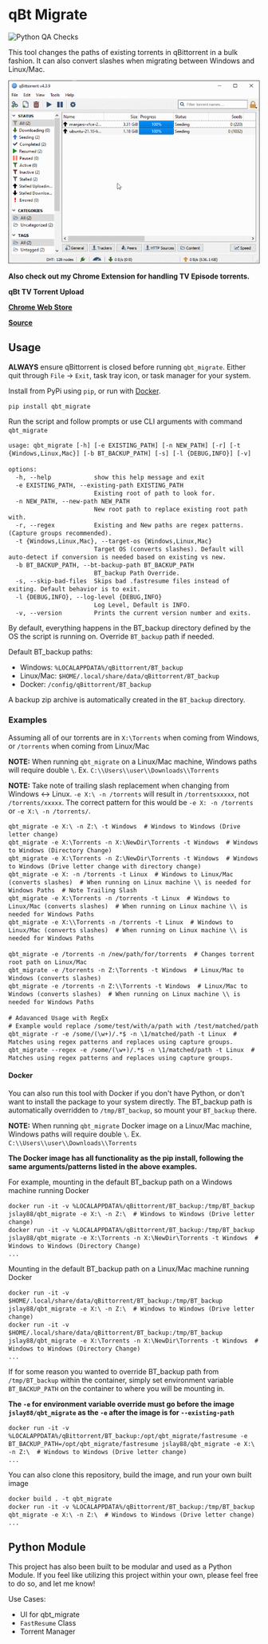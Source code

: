 # qBt Migrate
![Python QA Checks](https://github.com/jslay88/qbt_migrate/actions/workflows/python.yml/badge.svg)

This tool changes the paths of existing torrents in qBittorrent in a bulk fashion.
It can also convert slashes when migrating between Windows and Linux/Mac.

![Demo](demo.gif)

**Also check out my Chrome Extension for handling TV Episode torrents.**

**qBt TV Torrent Upload**

**[Chrome Web Store](https://chrome.google.com/webstore/detail/qbt-tv-torrent-upload/fhoodbpeaagldkgefdpcnilmjjncihpf)**

**[Source](https://github.com/jslay88/qbt_tv_torrent_uploader)**

## Usage
**ALWAYS** ensure qBittorrent is closed before running `qbt_migrate`.
Either quit through `File` -> `Exit`, task tray icon, or task manager for your system.

Install from PyPi using `pip`, or run with [Docker](#docker).

    pip install qbt_migrate

Run the script and follow prompts or use CLI arguments with command `qbt_migrate`

    usage: qbt_migrate [-h] [-e EXISTING_PATH] [-n NEW_PATH] [-r] [-t {Windows,Linux,Mac}] [-b BT_BACKUP_PATH] [-s] [-l {DEBUG,INFO}] [-v]

    options:
      -h, --help            show this help message and exit
      -e EXISTING_PATH, --existing-path EXISTING_PATH
                            Existing root of path to look for.
      -n NEW_PATH, --new-path NEW_PATH
                            New root path to replace existing root path with.
      -r, --regex           Existing and New paths are regex patterns. (Capture groups recommended).
      -t {Windows,Linux,Mac}, --target-os {Windows,Linux,Mac}
                            Target OS (converts slashes). Default will auto-detect if conversion is needed based on existing vs new.
      -b BT_BACKUP_PATH, --bt-backup-path BT_BACKUP_PATH
                            BT_backup Path Override.
      -s, --skip-bad-files  Skips bad .fastresume files instead of exiting. Default behavior is to exit.
      -l {DEBUG,INFO}, --log-level {DEBUG,INFO}
                            Log Level, Default is INFO.
      -v, --version         Prints the current version number and exits.

By default, everything happens in the BT_backup directory defined by the OS the script is running on.
Override `BT_backup` path if needed.

Default BT_backup paths:
* Windows: `%LOCALAPPDATA%/qBittorrent/BT_backup`
* Linux/Mac: `$HOME/.local/share/data/qBittorrent/BT_backup`
* Docker: `/config/qBittorrent/BT_backup`

A backup zip archive is automatically created in the `BT_backup` directory.

### Examples
Assuming all of our torrents are in `X:\Torrents` when coming from Windows, or `/torrents` when coming from Linux/Mac

**NOTE:** When running `qbt_migrate` on a Linux/Mac machine, Windows paths will require double `\`. Ex. `C:\\Users\\user\\Downloads\\Torrents`

**NOTE:** Take note of trailing slash replacement when changing from Windows <-> Linux. `-e X:\ -n /torrents` will result in `/torrentsxxxxx`, not `/torrents/xxxxx`.
The correct pattern for this would be `-e X: -n /torrents` or `-e X:\ -n /torrents/`.

    qbt_migrate -e X:\ -n Z:\ -t Windows  # Windows to Windows (Drive letter change)
    qbt_migrate -e X:\Torrents -n X:\NewDir\Torrents -t Windows  # Windows to Windows (Directory Change)
    qbt_migrate -e X:\Torrents -n Z:\NewDir\Torrents -t Windows  # Windows to Windows (Drive letter change with directory change)
    qbt_migrate -e X: -n /torrents -t Linux  # Windows to Linux/Mac (converts slashes)  # When running on Linux machine \\ is needed for Windows Paths  # Note Trailing Slash
    qbt_migrate -e X:\Torrents -n /torrents -t Linux  # Windows to Linux/Mac (converts slashes)  # When running on Linux machine \\ is needed for Windows Paths
    qbt_migrate -e X:\\Torrents -n /torrents -t Linux  # Windows to Linux/Mac (converts slashes)  # When running on Linux machine \\ is needed for Windows Paths

    qbt_migrate -e /torrents -n /new/path/for/torrents  # Changes torrent root path on Linux/Mac
    qbt_migrate -e /torrents -n Z:\Torrents -t Windows  # Linux/Mac to Windows (converts slashes)
    qbt_migrate -e /torrents -n Z:\\Torrents -t Windows  # Linux/Mac to Windows (converts slashes)  # When running on Linux machine \\ is needed for Windows Paths

    # Adavanced Usage with RegEx
    # Example would replace /some/test/with/a/path with /test/matched/path
    qbt_migrate -r -e /some/(\w+)/.*$ -n \1/matched/path -t Linux  # Matches using regex patterns and replaces using capture groups.
    qbt_migrate --regex -e /some/(\w+)/.*$ -n \1/matched/path -t Linux  # Matches using regex patterns and replaces using capture groups.

#### Docker
You can also run this tool with Docker if you don't have Python, or don't want to install the package to your system directly.
The BT_backup path is automatically overridden to `/tmp/BT_backup`, so mount your `BT_backup` there.

**NOTE:** When running `qbt_migrate` Docker image on a Linux/Mac machine, Windows paths will require double `\`. Ex. `C:\\Users\\user\\Downloads\\Torrents`

**The Docker image has all functionality as the pip install, following the same arguments/patterns listed in the above examples.**

For example, mounting in the default BT_backup path on a Windows machine running Docker

    docker run -it -v %LOCALAPPDATA%/qBittorrent/BT_backup:/tmp/BT_backup jslay88/qbt_migrate -e X:\ -n Z:\  # Windows to Windows (Drive letter change)
    docker run -it -v %LOCALAPPDATA%/qBittorrent/BT_backup:/tmp/BT_backup jslay88/qbt_migrate -e X:\Torrents -n X:\NewDir\Torrents -t Windows  # Windows to Windows (Directory Change)
    ...

Mounting in the default BT_backup path on a Linux/Mac machine running Docker

    docker run -it -v $HOME/.local/share/data/qBittorrent/BT_backup:/tmp/BT_backup jslay88/qbt_migrate -e X:\ -n Z:\  # Windows to Windows (Drive letter change)
    docker run -it -v $HOME/.local/share/data/qBittorrent/BT_backup:/tmp/BT_backup jslay88/qbt_migrate -e X:\Torrents -n X:\NewDir\Torrents -t Windows  # Windows to Windows (Directory Change)
    ...

If for some reason you wanted to override BT_backup path from `/tmp/BT_backup` within the container, simply set
environment variable `BT_BACKUP_PATH` on the container to where you will be mounting in.

**The `-e` for environment variable override must go before the image `jslay88/qbt_migrate` as the `-e` after the image is for `--existing-path`**

    docker run -it -v %LOCALAPPDATA%/qBittorrent/BT_backup:/opt/qbt_migrate/fastresume -e BT_BACKUP_PATH=/opt/qbt_migrate/fastresume jslay88/qbt_migrate -e X:\ -n Z:\  # Windows to Windows (Drive letter change)
    ...

You can also clone this repository, build the image, and run your own built image

    docker build . -t qbt_migrate
    docker run -it -v %LOCALAPPDATA%/qBittorrent/BT_backup:/tmp/BT_backup qbt_migrate -e X:\ -n Z:\  # Windows to Windows (Drive letter change)
    ...


## Python Module
This project has also been built to be modular and used as a Python Module. If you feel like utilizing this project within your own,
please feel free to do so, and let me know!

Use Cases:
* UI for qbt_migrate
* `FastResume` Class
* Torrent Manager
